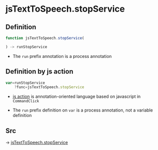 # jsTextToSpeech.stopService

## Definition

```js.js
function jsTextToSpeech.stopService(

) -> runStopService
```

- The `run` prefix annotation is a process annotation
## Definition by js action

```js.js
var=runStopService
	?func=jsTextToSpeech.stopService

```

- [js action](#) is annotation-oriented language based on javascript in `CommandClick`

- The `run` prefix definition on `var` is a process annotation, not a variable definition

## Src

-> [jsTextToSpeech.stopService](https://github.com/puutaro/CommandClick/blob/master/app/src/main/java/com/puutaro/commandclick/fragment_lib/terminal_fragment/js_interface/JsTextToSpeech.kt#L36)


